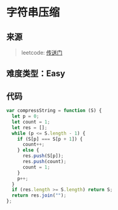 # 字符串压缩

## 来源

> leetcode: [传送门](https://leetcode-cn.com/problems/compress-string-lcci/)

## 难度类型：Easy

## 代码

```js
var compressString = function (S) {
  let p = 0;
  let count = 1;
  let res = [];
  while (p <= S.length - 1) {
    if (S[p] === S[p + 1]) {
      count++;
    } else {
      res.push(S[p]);
      res.push(count);
      count = 1;
    }
    p++;
  }
  if (res.length >= S.length) return S;
  return res.join("");
};
```
